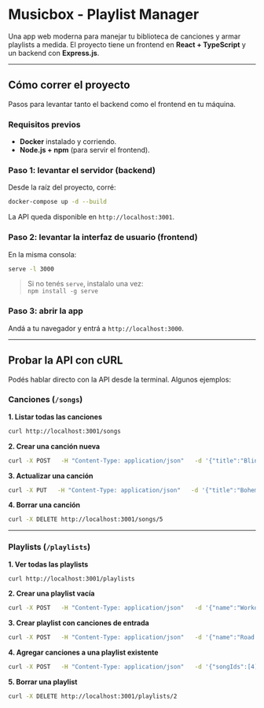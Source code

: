 # Musicbox - Playlist Manager

Una app web moderna para manejar tu biblioteca de canciones y armar playlists a medida. El proyecto tiene un frontend en **React + TypeScript** y un backend con **Express.js**.

---

## Cómo correr el proyecto

Pasos para levantar tanto el backend como el frontend en tu máquina.

### Requisitos previos

- **Docker** instalado y corriendo.  
- **Node.js + npm** (para servir el frontend).

### Paso 1: levantar el servidor (backend)

Desde la raíz del proyecto, corré:

```bash
docker-compose up -d --build
```

La API queda disponible en `http://localhost:3001`.

### Paso 2: levantar la interfaz de usuario (frontend)

En la misma consola:

```bash
serve -l 3000
```

> Si no tenés `serve`, instalalo una vez:  
> `npm install -g serve`

### Paso 3: abrir la app

Andá a tu navegador y entrá a `http://localhost:3000`.

---

## Probar la API con cURL

Podés hablar directo con la API desde la terminal. Algunos ejemplos:

### Canciones (`/songs`)

**1. Listar todas las canciones**

```bash
curl http://localhost:3001/songs
```

**2. Crear una canción nueva**

```bash
curl -X POST   -H "Content-Type: application/json"   -d '{"title":"Blinding Lights","artist":"The Weeknd","duration":200}'   http://localhost:3001/songs
```

**3. Actualizar una canción**

```bash
curl -X PUT   -H "Content-Type: application/json"   -d '{"title":"Bohemian Rhapsody (Remastered)","artist":"Queen","duration":355}'   http://localhost:3001/songs/1
```

**4. Borrar una canción**

```bash
curl -X DELETE http://localhost:3001/songs/5
```

---

### Playlists (`/playlists`)

**1. Ver todas las playlists**

```bash
curl http://localhost:3001/playlists
```

**2. Crear una playlist vacía**

```bash
curl -X POST   -H "Content-Type: application/json"   -d '{"name":"Workout Mix"}'   http://localhost:3001/playlists
```

**3. Crear playlist con canciones de entrada**

```bash
curl -X POST   -H "Content-Type: application/json"   -d '{"name":"Road Trip Jams", "songIds": [2, 3]}'   http://localhost:3001/playlists
```

**4. Agregar canciones a una playlist existente**

```bash
curl -X POST   -H "Content-Type: application/json"   -d '{"songIds":[4]}'   http://localhost:3001/playlists/1/songs
```

**5. Borrar una playlist**

```bash
curl -X DELETE http://localhost:3001/playlists/2
```

